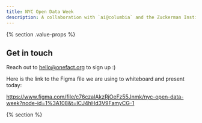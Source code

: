 ```yaml
---
title: NYC Open Data Week
description: A collaboration with `ai@columbia` and the Zuckerman Institute
---
```


{% section .value-props %}

## Get in touch

Reach out to hello@onefact.org to sign up :)

Here is the link to the Figma file we are using to whiteboard and present today:

https://www.figma.com/file/c76czaIAkzRjOeFz55Jnmk/nyc-open-data-week?node-id=1%3A108&t=ICJ4hHd3V9FamyCG-1


{% section %}

